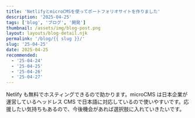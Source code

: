 ```yaml
---
title: 'NetlifyとmicroCMSを使ってポートフォリオサイトを作りました'
description: '2025-04-25'
tags: ['blog', 'ブログ', '開発']
thumbnail: /assets/img/blog-post.png
layout: layouts/blog-detail.njk
permalink: '/blog/{{ slug }}/'
slug: '25-04-25'
date: 2025-04-25
recommended:
  - '25-04-24'
  - '25-04-25'
  - '25-04-26'
  - '25-04-27'
---
```


Netlify も無料でホスティングできるので助かります。microCMS は日本企業が運営しているヘッドレス CMS で日本語に対応しているので使いやすいです。応援したい気持ちもあるので、今後機会があれば選択肢に入れていきたいです。
